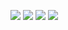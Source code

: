 ![](https://cdn.discordapp.com/attachments/939137223507460189/941362712259203122/unknown.png)
![](https://cdn.discordapp.com/attachments/939137223507460189/941397567281963028/unknown.png)
![](https://cdn.discordapp.com/attachments/939137223507460189/941624362707083274/unknown.png)
![](https://cdn.discordapp.com/attachments/552451111722811392/941697580167987270/unknown.png)